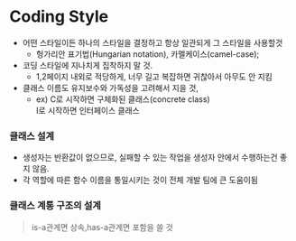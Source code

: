# Coding Style
- 어떤 스타일이든 하나의 스타일을 결정하고 항상 일관되게 그 스타일을 사용할것
    - 헝가리안 표기법(Hungarian notation), 카멜케이스(camel-case);
- 코딩 스타일에 지나치게 집착하지 말 것.
    - 1,2페이지 내외로 적당하게, 너무 길고 복잡하면 귀찮아서 아무도 안 지킴
- 클래스 이름도 유지보수와 가독성을 고려해서 지을 것,
    - ex) C로 시작하면 구체화된 클래스(concrete class)<br>I로 시작하면 인터페이스 클래스



### 클래스 설계
- 생성자는 반환값이 없으므로, 실패할 수 있는 작업을 생성자 안에서 수행하는건 좋지 않음.
- 각 역할에 따른 함수 이름을 통일시키는 것이 전체 개발 팀에 큰 도움이됨

### 클래스 계통 구조의 설계
> is-a관계면 상속,has-a관계면 포함을 쓸 것

